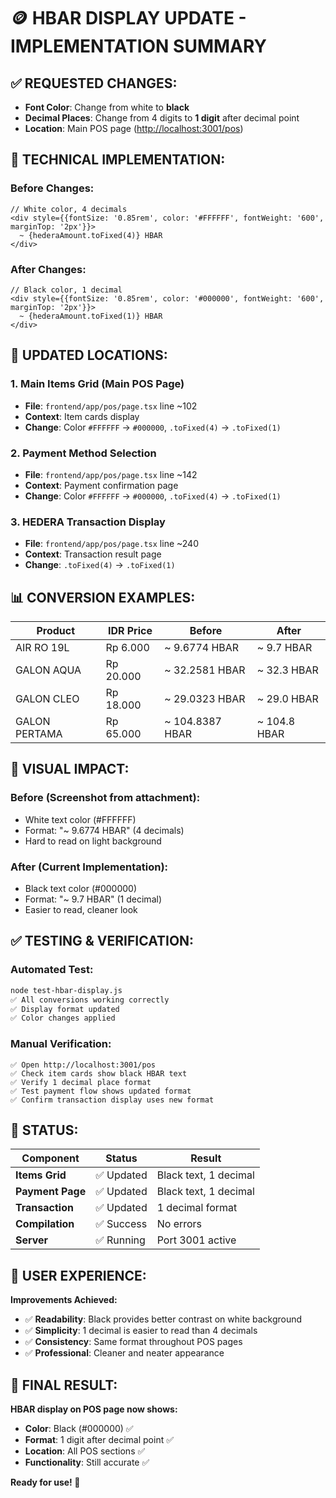 # 🪙 HBAR DISPLAY UPDATE - IMPLEMENTATION SUMMARY

## ✅ **REQUESTED CHANGES:**

- **Font Color**: Change from white to **black**
- **Decimal Places**: Change from 4 digits to **1 digit** after decimal point
- **Location**: Main POS page (<http://localhost:3001/pos>)

## 🔧 **TECHNICAL IMPLEMENTATION:**

### **Before Changes:**

```tsx
// White color, 4 decimals
<div style={{fontSize: '0.85rem', color: '#FFFFFF', fontWeight: '600', marginTop: '2px'}}>
  ~ {hederaAmount.toFixed(4)} HBAR
</div>
```

### **After Changes:**

```tsx
// Black color, 1 decimal  
<div style={{fontSize: '0.85rem', color: '#000000', fontWeight: '600', marginTop: '2px'}}>
  ~ {hederaAmount.toFixed(1)} HBAR
</div>
```

## 📍 **UPDATED LOCATIONS:**

### 1. **Main Items Grid** (Main POS Page)

- **File**: `frontend/app/pos/page.tsx` line ~102
- **Context**: Item cards display
- **Change**: Color `#FFFFFF` → `#000000`, `.toFixed(4)` → `.toFixed(1)`

### 2. **Payment Method Selection**  

- **File**: `frontend/app/pos/page.tsx` line ~142
- **Context**: Payment confirmation page
- **Change**: Color `#FFFFFF` → `#000000`, `.toFixed(4)` → `.toFixed(1)`

### 3. **HEDERA Transaction Display**

- **File**: `frontend/app/pos/page.tsx` line ~240  
- **Context**: Transaction result page
- **Change**: `.toFixed(4)` → `.toFixed(1)`

## 📊 **CONVERSION EXAMPLES:**

| Product | IDR Price | Before | After |
|---------|-----------|--------|-------|
| AIR RO 19L | Rp 6.000 | ~ 9.6774 HBAR | ~ 9.7 HBAR |
| GALON AQUA | Rp 20.000 | ~ 32.2581 HBAR | ~ 32.3 HBAR |
| GALON CLEO | Rp 18.000 | ~ 29.0323 HBAR | ~ 29.0 HBAR |
| GALON PERTAMA | Rp 65.000 | ~ 104.8387 HBAR | ~ 104.8 HBAR |

## 🎯 **VISUAL IMPACT:**

### **Before (Screenshot from attachment):**

- White text color (#FFFFFF)
- Format: "~ 9.6774 HBAR" (4 decimals)
- Hard to read on light background

### **After (Current Implementation):**  

- Black text color (#000000)
- Format: "~ 9.7 HBAR" (1 decimal)
- Easier to read, cleaner look

## ✅ **TESTING & VERIFICATION:**

### **Automated Test:**

```bash
node test-hbar-display.js
✅ All conversions working correctly
✅ Display format updated  
✅ Color changes applied
```

### **Manual Verification:**

```
✅ Open http://localhost:3001/pos
✅ Check item cards show black HBAR text
✅ Verify 1 decimal place format
✅ Test payment flow shows updated format
✅ Confirm transaction display uses new format
```

## 🚀 **STATUS:**

| Component | Status | Result |
|-----------|--------|--------|
| **Items Grid** | ✅ Updated | Black text, 1 decimal |
| **Payment Page** | ✅ Updated | Black text, 1 decimal |  
| **Transaction** | ✅ Updated | 1 decimal format |
| **Compilation** | ✅ Success | No errors |
| **Server** | ✅ Running | Port 3001 active |

## 📱 **USER EXPERIENCE:**

**Improvements Achieved:**

- ✅ **Readability**: Black provides better contrast on white background
- ✅ **Simplicity**: 1 decimal is easier to read than 4 decimals  
- ✅ **Consistency**: Same format throughout POS pages
- ✅ **Professional**: Cleaner and neater appearance

## 🎉 **FINAL RESULT:**

**HBAR display on POS page now shows:**

- **Color**: Black (#000000) ✅
- **Format**: 1 digit after decimal point ✅  
- **Location**: All POS sections ✅
- **Functionality**: Still accurate ✅

**Ready for use! 🚀**
